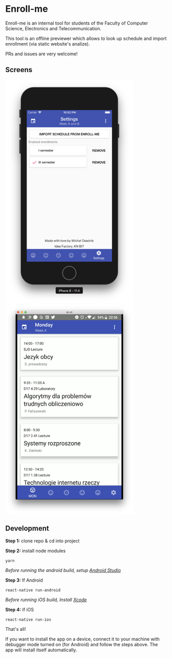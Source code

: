 # Enroll-me
Enroll-me is an internal tool for students of the Faculty of Computer Science, Electronics and Telecommunication. 

This tool is an offline previewer which allows to look up schedule and import enrollment (via static website's analize).

PRs and issues are very welcome! 

## Screens

<img src="https://raw.githubusercontent.com/BIT-IdeaFactory/enroll-me-app/master/readme-assets/iOSscreen.png" alt="drawing" width="400"/> <img src="https://raw.githubusercontent.com/BIT-IdeaFactory/enroll-me-app/master/readme-assets/androidscreen.png" alt="drawing" width="400"/>

## Development

**Step 1:** clone repo & cd into project

**Step 2:** install node modules

```
yarn
```

*Before running the android build, setup [Android Studio](https://facebook.github.io/react-native/docs/android-setup.html)*

**Step 3:** If Android

```
react-native run-android
```

*Before running iOS build, Install [Xcode](https://developer.apple.com/xcode/download/)*

**Step 4:** If iOS

```
react-native run-ios
```

That's all!

If you want to install the app on a device, connect it to your machine with debugger mode turned on (for Android) and follow the steps above. The app will install itself automatically.
